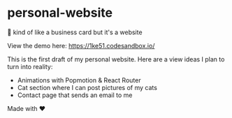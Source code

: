 # personal-website
:cherry_blossom: kind of like a business card but it's a website

View the demo here: https://1ke51.codesandbox.io/

This is the first draft of my personal website. Here are a view ideas I plan to turn into reality: 
- Animations with Popmotion & React Router 
- Cat section where I can post pictures of my cats
- Contact page that sends an email to me

Made with :heart:
